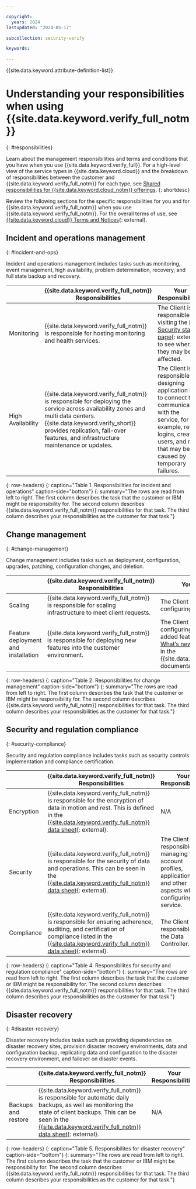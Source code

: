 ```yaml
---

copyright:
  years: 2024
lastupdated: "2024-05-17"

subcollection: security-verify

keywords: 

---
```


{{site.data.keyword.attribute-definition-list}}

# Understanding your responsibilities when using {{site.data.keyword.verify_full_notm}}
{: #responsibilities}

Learn about the management responsibilities and terms and conditions that you have when you use {{site.data.keyword.verify_full}}. For a high-level view of the service types in {{site.data.keyword.cloud}} and the breakdown of responsibilities between the customer and {{site.data.keyword.verify_full_notm}} for each type, see [Shared responsibilities for {{site.data.keyword.cloud_notm}} offerings](/docs/overview?topic=overview-shared-responsibilities).
{: shortdesc}

Review the following sections for the specific responsibilities for you and for {{site.data.keyword.verify_full_notm}} when you use {{site.data.keyword.verify_full_notm}}. For the overall terms of use, see [{{site.data.keyword.cloud}} Terms and Notices](/docs/overview?topic=overview-terms){: external}.
  
## Incident and operations management
{: #incident-and-ops}

Incident and operations management includes tasks such as monitoring, event management, high availability, problem determination, recovery, and full state backup and recovery.

|  | {{site.data.keyword.verify_full_notm}} Responsibilities | Your Responsibilities |
|----------|-----------------------|--------|
|Monitoring| {{site.data.keyword.verify_full_notm}} is responsible for hosting monitoring and health services.  | The Client is responsible for visiting the [IBM Security status page](https://statuspage.ibmcloudsecurity.com/#){: external} to see where they may be affected. |
|High Availability| {{site.data.keyword.verify_full_notm}} is responsible for deploying the service across availability zones and multi data centers. {{site.data.keyword.verify_short}} provides replication, fail-over features, and infrastructure maintenance or updates. | The Client is responsible for designing application logic to connect to communicating with the service, for example, retry logins, create users, and more that may be caused by temporary failures. |
{: row-headers}
{: caption="Table 1. Responsibilities for incident and operations" caption-side="bottom"}
{: summary="The rows are read from left to right. The first column describes the task that the customer or IBM might be responsibility for. The second column describes {{site.data.keyword.verify_full_notm}} responsibilities for that task. The third column describes your responsibilities as the customer for that task."}


## Change management
{: #change-management}

Change management includes tasks such as deployment, configuration, upgrades, patching, configuration changes, and deletion.

|  | {{site.data.keyword.verify_full_notm}} Responsibilities | Your Responsibilities |
|----------|-----------------------|--------|
|Scaling| {{site.data.keyword.verify_full_notm}} is responsible for scaling infrastructure to meet client requests.  | The Client is responsible for properly configuring the application. |
|Feature deployment and installation| {{site.data.keyword.verify_full_notm}} is responsible for deploying new features into the customer environment.  | The Client is responsible for configuring and setting up the newly added features as desired to use. [What’s new](https://www.ibm.com/docs/en/security-verify?topic=overview-whats-new){: external} can be found in the {{site.data.keyword.verify_full_notm}} documentation. |
{: row-headers}
{: caption="Table 2. Responsibilities for change management" caption-side="bottom"}
{: summary="The rows are read from left to right. The first column describes the task that the customer or IBM might be responsibility for. The second column describes {{site.data.keyword.verify_full_notm}} responsibilities for that task. The third column describes your responsibilities as the customer for that task."}

## Security and regulation compliance
{: #security-compliance}

Security and regulation compliance includes tasks such as security controls implementation and compliance certification.

|  | {{site.data.keyword.verify_full_notm}} Responsibilities | Your Responsibilities |
|----------|-----------------------|--------|
|Encryption| {{site.data.keyword.verify_full_notm}} is responsible for the encryption of data in motion and rest. This is defined in the [{{site.data.keyword.verify_full_notm}} data sheet](https://www.ibm.com/software/reports/compatibility/clarity-reports/report/html/softwareReqsForProduct?deliverableId=735E5650E26711E69CCD7F0385C6524D){: external}.  | N/A |
|Security| {{site.data.keyword.verify_full_notm}}  is responsible for the security of data and operations. This can be seen in the [{{site.data.keyword.verify_full_notm}} data sheet](https://www.ibm.com/software/reports/compatibility/clarity-reports/report/html/softwareReqsForProduct?deliverableId=735E5650E26711E69CCD7F0385C6524D){: external}.  | The Client is responsible for managing the account profiles, applications, and other aspects when configuring the service. |
|Compliance| {{site.data.keyword.verify_full_notm}}  is responsible for ensuring adherence, auditing, and certification of compliance listed in the [{{site.data.keyword.verify_full_notm}} data sheet](https://www.ibm.com/software/reports/compatibility/clarity-reports/report/html/softwareReqsForProduct?deliverableId=735E5650E26711E69CCD7F0385C6524D){: external}.  | The Client is responsible as the Data Controller. |
{: row-headers}
{: caption="Table 4. Responsibilites for security and regulation compliance" caption-side="bottom"}
{: summary="The rows are read from left to right. The first column describes the task that the customer or IBM might be responsibility for. The second column describes {{site.data.keyword.verify_full_notm}} responsibilities for that task. The third column describes your responsibilities as the customer for that task."}

## Disaster recovery
{: #disaster-recovery}

Disaster recovery includes tasks such as providing dependencies on disaster recovery sites, provision disaster recovery environments, data and configuration backup, replicating data and configuration to the disaster recovery environment, and failover on disaster events.

|  | {{site.data.keyword.verify_full_notm}} Responsibilities | Your Responsibilities |
|----------|-----------------------|--------|
|Backups and restore| {{site.data.keyword.verify_full_notm}} is responsible for automatic daily backups, as well as monitoring the state of client backups. This can be seen in the [{{site.data.keyword.verify_full_notm}} data sheet](https://www.ibm.com/software/reports/compatibility/clarity-reports/report/html/softwareReqsForProduct?deliverableId=735E5650E26711E69CCD7F0385C6524D){: external}.  | N/A |
{: row-headers}
{: caption="Table 5. Responsibilites for disaster recovery" caption-side="bottom"}
{: summary="The rows are read from left to right. The first column describes the task that the customer or IBM might be responsibility for. The second column describes {{site.data.keyword.verify_full_notm}} responsibilities for that task. The third column describes your responsibilities as the customer for that task."}
